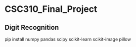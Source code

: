 # CSC310_Final_Project

## Digit Recognition

pip install numpy pandas scipy scikit-learn scikit-image pillow
